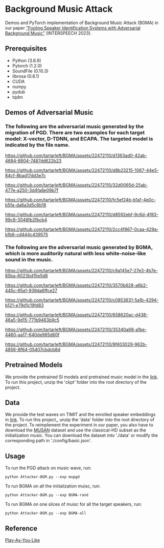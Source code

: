 # Background Music Attack
Demos and PyTorch implementation of Background Music Attack (BGMA) in our paper ["Fooling Speaker Identification Systems with Adversarial Background Music"](https://www.isca-speech.org/archive/Interspeech_2020/abstracts/1275.html) (INTERSPEECH 2023).

## Prerequisites
* Python (3.6.9)
* Pytorch (1.2.0)
* SoundFile (0.10.3)
* librosa (0.8.1)
* CUDA
* numpy
* pydub
* tqdm


## Demos of Adversarial Music
### The following are the adversarial music generated by the migration of PGD. There are two examples for each target model: X-vector, D-TDNN, and ECAPA. The targeted model is indicated by the file name.



https://github.com/tartarleft/BGMA/assets/22472110/d1363ad0-42ab-4684-8804-7487dd622b23


https://github.com/tartarleft/BGMA/assets/22472110/d8b23215-1067-44e5-84cf-8bad17dd3e7c


https://github.com/tartarleft/BGMA/assets/22472110/32d0065d-25ab-477e-a250-3d4fa8e09b7f


https://github.com/tartarleft/BGMA/assets/22472110/fc5ef24b-b1a1-4e0c-b5fa-da8a3d5c6b18


https://github.com/tartarleft/BGMA/assets/22472110/d8592ebf-9c6d-4f83-99c8-3048fb2fbcb4


https://github.com/tartarleft/BGMA/assets/22472110/2cc4f867-0caa-429a-b1b6-cd444c439575

### The following are the adversarial music generated by BGMA, which is more auditorily natural with less white-noise-like sound in the music.



https://github.com/tartarleft/BGMA/assets/22472110/c9a145e7-27e3-4b7e-85ba-6023bd15e5d8


https://github.com/tartarleft/BGMA/assets/22472110/3570b628-a6b2-445c-95a1-939da6ffce27


https://github.com/tartarleft/BGMA/assets/22472110/c0853631-5a1b-4294-b121-e79d1c19fd83


https://github.com/tartarleft/BGMA/assets/22472110/658620ac-d438-46a5-9d15-771b9463b9c5


https://github.com/tartarleft/BGMA/assets/22472110/35340a68-a1be-4460-aa17-640de985d60f


https://github.com/tartarleft/BGMA/assets/22472110/9f403029-962b-4856-8f64-05407cbdcb8d




## Pretrained Models

We provide the pretrained SI models and pretrained music model in the [link](https://drive.google.com/file/d/1HImd_K88Q7cLkRowbDV-CpItgsjnlF3B/view?usp=drive_link). To run this project, unzip the 'ckpt' folder into the root directory of the project.
## Data
We provide the test waves on TIMIT and the enrolled speaker embeddings in [link](https://drive.google.com/file/d/1lnlc32JP2fpRWDkrO7pt9kgXOLbcqu2J/view?usp=sharing). To run this project,, unzip the 'data' folder into the root directory of the project. To reimplement the experiment in our paper, you also have to download the [MUSAN](https://www.openslr.org/17/) dataset and use the classical-HD subset as the initialization music. You can download the dataset into './data' or modify the corresponding path in './config/basic.json'.
 
## Usage
To run the PGD attack on music wave, run:
```
python Attacker-BGM.py --exp mupgd
```
To run BGMA on all the initialization muisc, run:
```
python Attacker-BGM.py --exp BGMA-rand
```

To run BGMA on one slices of muisc for all the target speakers, run:
```
python Attacker-BGM.py --exp BGMA-all
```

## Reference
[Play-As-You-Like](https://github.com/ChienYuLu/Play-As-You-Like-Timbre-Enhanced-Multi-modal-Music-Style-Transfer)

